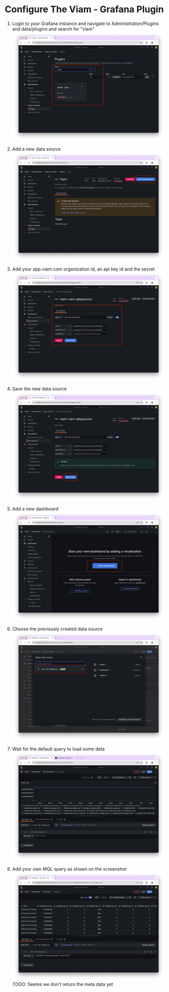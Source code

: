 # Configure The Viam - Grafana Plugin

1. Login to your Grafana instance and navigate to Administration/Plugins and data/plugins and search for "viam"
![Config Part 1](./images/plugin-config_1.png)

2. Add a new data source
![Config Part 2](./images/plugin-config_2.png)

3. Add your app.viam.com organization id, an api key id and the secret
![Config Part 3](./images/plugin-config_3.png)

4. Save the new data source
![Config Part 4](./images/plugin-config_4.png)

5. Add a new dashboard
![Config Part 5](./images/plugin-config_5.png)

6. Choose the previously created data source
![Config Part 6](./images/plugin-config_6.png)

7. Wait for the default query to load some data
![Config Part 7](./images/plugin-config_7.png)

8. Add your own MQL query as shown on the screenshot
![Config Part 8](./images/plugin-config_8.png)
TODO: Seems we don't return the meta data yet